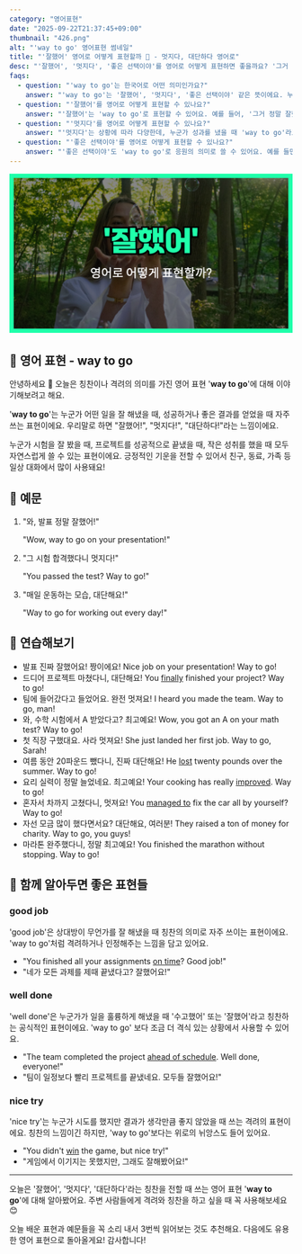 ```yaml
---
category: "영어표현"
date: "2025-09-22T21:37:45+09:00"
thumbnail: "426.png"
alt: "'way to go' 영어표현 썸네일"
title: "'잘했어' 영어로 어떻게 표현할까 👏 - 멋지다, 대단하다 영어로"
desc: "'잘했어', '멋지다', '좋은 선택이야'를 영어로 어떻게 표현하면 좋을까요? '그거 정말 잘했어!', '네가 이렇게 해내다니 멋지다!' 등을 영어로 표현하는 법을 배워봅시다. 다양한 예문을 통해서 연습하고 본인의 표현으로 만들어 보세요."
faqs: 
  - question: "'way to go'는 한국어로 어떤 의미인가요?"
    answer: "'way to go'는 '잘했어', '멋지다', '좋은 선택이야' 같은 뜻이에요. 누군가가 무언가를 잘 해냈거나 자랑스러울 때 칭찬하고 응원하는 뉘앙스를 담고 있어요."
  - question: "'잘했어'를 영어로 어떻게 표현할 수 있나요?"
    answer: "'잘했어'는 'way to go'로 표현할 수 있어요. 예를 들어, '그거 정말 잘했어!'는 'Way to go!'라고 해요."
  - question: "'멋지다'를 영어로 어떻게 표현할 수 있나요?"
    answer: "'멋지다'는 상황에 따라 다양한데, 누군가 성과를 냈을 때 'way to go'라고 해요. 예를 들어, '네가 이렇게 해내다니 멋지다!'는 'Way to go for pulling that off!'처럼 쓸 수 있어요."
  - question: "'좋은 선택이야'를 영어로 어떻게 표현할 수 있나요?"
    answer: "'좋은 선택이야'도 'way to go'로 응원의 의미로 쓸 수 있어요. 예를 들면, 누군가 건강한 선택을 하면 'Way to go for choosing the healthy option!'이라고 표현할 수 있어요."
---
```


!['way to go' 영어표현](./426.png)

## 🌟 영어 표현 - way to go

안녕하세요 👋 오늘은 칭찬이나 격려의 의미를 가진 영어 표현 '**way to go**'에 대해 이야기해보려고 해요.

'**way to go**'는 누군가 어떤 일을 잘 해냈을 때, 성공하거나 좋은 결과를 얻었을 때 자주 쓰는 표현이에요. 우리말로 하면 "잘했어!", "멋지다!", "대단하다!"라는 느낌이에요.

누군가 시험을 잘 봤을 때, 프로젝트를 성공적으로 끝냈을 때, 작은 성취를 했을 때 모두 자연스럽게 쓸 수 있는 표현이에요. 긍정적인 기운을 전할 수 있어서 친구, 동료, 가족 등 일상 대화에서 많이 사용돼요!

## 📖 예문

1. "와, 발표 정말 잘했어!"

   "Wow, way to go on your presentation!"

2. "그 시험 합격했다니 멋지다!"

   "You passed the test? Way to go!"

3. "매일 운동하는 모습, 대단해요!"

   "Way to go for working out every day!"



## 💬 연습해보기

<ul data-interactive-list>

  <li data-interactive-item>
    <span data-toggler>발표 진짜 잘했어요! 짱이에요!</span>
    <span data-answer>Nice job on your presentation! Way to go!</span>
  </li>

  <li data-interactive-item>
    <span data-toggler>드디어 프로젝트 마쳤다니, 대단해요!</span>
    <span data-answer>You <a href="/blog/in-english/182.finally/">finally</a> finished your project? Way to go!</span>
  </li>

  <li data-interactive-item>
    <span data-toggler>팀에 들어갔다고 들었어요. 완전 멋져요!</span>
    <span data-answer>I heard you made the team. Way to go, man!</span>
  </li>

  <li data-interactive-item>
    <span data-toggler>와, 수학 시험에서 A 받았다고? 최고예요!</span>
    <span data-answer>Wow, you got an A on your math test? Way to go!</span>
  </li>

  <li data-interactive-item>
    <span data-toggler>첫 직장 구했대요. 사라 멋져요!</span>
    <span data-answer>She just landed her first job. Way to go, Sarah!</span>
  </li>

  <li data-interactive-item>
    <span data-toggler>여름 동안 20파운드 뺐다니, 진짜 대단해요!</span>
    <span data-answer>He <a href="/blog/in-english/457.lose/">lost</a> twenty pounds over the summer. Way to go!</span>
  </li>

  <li data-interactive-item>
    <span data-toggler>요리 실력이 정말 늘었네요. 최고예요!</span>
    <span data-answer>Your cooking has really <a href="/blog/in-english/394.improve/">improved</a>. Way to go!</span>
  </li>

  <li data-interactive-item>
    <span data-toggler>혼자서 차까지 고쳤다니, 멋져요!</span>
    <span data-answer>You <a href="/blog/in-english/175.manage-to/">managed to</a> fix the car all by yourself? Way to go!</span>
  </li>

  <li data-interactive-item>
    <span data-toggler>자선 모금 많이 했다면서요? 대단해요, 여러분!</span>
    <span data-answer>They raised a ton of money for charity. Way to go, you guys!</span>
  </li>

  <li data-interactive-item>
    <span data-toggler>마라톤 완주했다니, 정말 최고예요!</span>
    <span data-answer>You finished the marathon without stopping. Way to go!</span>
  </li>

</ul>

## 🤝 함께 알아두면 좋은 표현들

### good job

'good job'은 상대방이 무언가를 잘 해냈을 때 칭찬의 의미로 자주 쓰이는 표현이에요. 'way to go'처럼 격려하거나 인정해주는 느낌을 담고 있어요.

- "You finished all your assignments [on time](/blog/vocab-1/043.on-time/)? Good job!"
- "네가 모든 과제를 제때 끝냈다고? 잘했어요!"

### well done

'well done'은 누군가가 일을 훌륭하게 해냈을 때 '수고했어' 또는 '잘했어'라고 칭찬하는 공식적인 표현이에요. 'way to go' 보다 조금 더 격식 있는 상황에서 사용할 수 있어요.

- "The team completed the project [ahead of schedule](/blog/in-english/305.ahead-of-schedule/). Well done, everyone!"
- "팀이 일정보다 빨리 프로젝트를 끝냈네요. 모두들 잘했어요!"

### nice try

'nice try'는 누군가 시도를 했지만 결과가 생각만큼 좋지 않았을 때 쓰는 격려의 표현이에요. 칭찬의 느낌이긴 하지만, 'way to go'보다는 위로의 뉘앙스도 들어 있어요.

- "You didn't [win](/blog/in-english/456.win/) the game, but nice try!"
- "게임에서 이기지는 못했지만, 그래도 잘해봤어요!"

---

오늘은 '잘했어', '멋지다', '대단하다'라는 칭찬을 전할 때 쓰는 영어 표현 '**way to go**'에 대해 알아봤어요. 주변 사람들에게 격려와 칭찬을 하고 싶을 때 꼭 사용해보세요 😊

오늘 배운 표현과 예문들을 꼭 소리 내서 3번씩 읽어보는 것도 추천해요. 다음에도 유용한 영어 표현으로 돌아올게요! 감사합니다!

